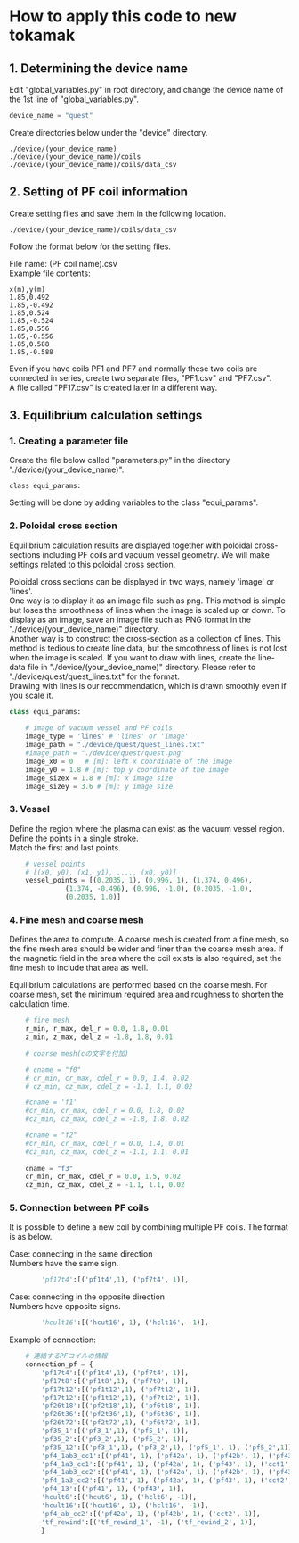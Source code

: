# How to apply this code to new tokamak

## 1. Determining the device name

Edit "global_variables.py" in root directory, and change the device name of the 1st line of "global_variables.py".  

```python
device_name = "quest"
```

Create directories below under the "device" directory.

```shell
./device/(your_device_name)
./device/(your_device_name)/coils
./device/(your_device_name)/coils/data_csv
```

## 2. Setting of PF coil information

Create setting files and save them in the following location.

```shell
./device/(your_device_name)/coils/data_csv
```

Follow the format below for the setting files.

File name: (PF coil name).csv  
Example file contents:

```shell
x(m),y(m)
1.85,0.492
1.85,-0.492
1.85,0.524
1.85,-0.524
1.85,0.556
1.85,-0.556
1.85,0.588
1.85,-0.588
```

Even if you have coils PF1 and PF7 and normally these two coils are connected in series, create two separate files, "PF1.csv" and "PF7.csv".  
A file called "PF17.csv" is created later in a different way.


## 3. Equilibrium calculation settings

### 1. Creating a parameter file

Create the file below called "parameters.py" in the directory "./device/(your_device_name)".  

```python: parameters.py
class equi_params:
```

Setting will be done by adding variables to the class "equi_params".  

### 2. Poloidal cross section

Equilibrium calculation results are displayed together with poloidal cross-sections including PF coils and vacuum vessel geometry. We will make settings related to this poloidal cross section.  

Poloidal cross sections can be displayed in two ways, namely 'image' or 'lines'.  
One way is to display it as an image file such as png. This method is simple but loses the smoothness of lines when the image is scaled up or down. To display as an image, save an image file such as PNG format in the "./device/(your_device_name)" directory.  
Another way is to construct the cross-section as a collection of lines. This method is tedious to create line data, but the smoothness of lines is not lost when the image is scaled. If you want to draw with lines, create the line-data file in "./device/(your_device_name)" directory.  Please refer to "./device/quest/quest_lines.txt" for the format.  
Drawing with lines is our recommendation, which is drawn smoothly even if you scale it.  

```python
class equi_params:
    
    # image of vacuum vessel and PF coils
    image_type = 'lines' # 'lines' or 'image'
    image_path = "./device/quest/quest_lines.txt"
    #image_path = "./device/quest/quest.png" 
    image_x0 = 0   # [m]: left x coordinate of the image
    image_y0 = 1.8 # [m]: top y coordinate of the image
    image_sizex = 1.8 # [m]: x image size
    image_sizey = 3.6 # [m]: y image size
```

### 3. Vessel

Define the region where the plasma can exist as the vacuum vessel region.  
Define the points in a single stroke.  
Match the first and last points.  

```python
    # vessel points
    # [(x0, y0), (x1, y1), ...., (x0, y0)]
    vessel_points = [(0.2035, 1), (0.996, 1), (1.374, 0.496), 
              (1.374, -0.496), (0.996, -1.0), (0.2035, -1.0), 
              (0.2035, 1.0)]
```

### 4. Fine mesh and coarse mesh

Defines the area to compute. A coarse mesh is created from a fine mesh, so the fine mesh area should be wider and finer than the coarse mesh area. If the magnetic field in the area where the coil exists is also required, set the fine mesh to include that area as well.

Equilibrium calculations are performed based on the coarse mesh. For coarse mesh, set the minimum required area and roughness to shorten the calculation time.

```python
    # fine mesh
    r_min, r_max, del_r = 0.0, 1.8, 0.01
    z_min, z_max, del_z = -1.8, 1.8, 0.01
    
    # coarse mesh(cの文字を付加)

    # cname = "f0"
    # cr_min, cr_max, cdel_r = 0.0, 1.4, 0.02
    # cz_min, cz_max, cdel_z = -1.1, 1.1, 0.02

    #cname = 'f1'
    #cr_min, cr_max, cdel_r = 0.0, 1.8, 0.02
    #cz_min, cz_max, cdel_z = -1.8, 1.8, 0.02

    #cname = "f2"
    #cr_min, cr_max, cdel_r = 0.0, 1.4, 0.01
    #cz_min, cz_max, cdel_z = -1.1, 1.1, 0.01
    
    cname = "f3"
    cr_min, cr_max, cdel_r = 0.0, 1.5, 0.02
    cz_min, cz_max, cdel_z = -1.1, 1.1, 0.02
```

### 5. Connection between PF coils

It is possible to define a new coil by combining multiple PF coils. The format is as below.  

Case: connecting in the same direction  
Numbers have the same sign.

```python
        'pf17t4':[('pf1t4',1), ('pf7t4', 1)],
```

Case: connecting in the opposite direction  
Numbers have opposite signs.  

```python
        'hcult16':[('hcut16', 1), ('hclt16', -1)],
```

Example of connection:

```python
    # 連結するPFコイルの情報
    connection_pf = {
        'pf17t4':[('pf1t4',1), ('pf7t4', 1)],
        'pf17t8':[('pf1t8',1), ('pf7t8', 1)],
        'pf17t12':[('pf1t12',1), ('pf7t12', 1)],
        'pf17t12':[('pf1t12',1), ('pf7t12', 1)],
        'pf26t18':[('pf2t18',1), ('pf6t18', 1)],
        'pf26t36':[('pf2t36',1), ('pf6t36', 1)],
        'pf26t72':[('pf2t72',1), ('pf6t72', 1)],
        'pf35_1':[('pf3_1',1), ('pf5_1', 1)],  
        'pf35_2':[('pf3_2',1), ('pf5_2', 1)],
        'pf35_12':[('pf3_1',1), ('pf3_2',1), ('pf5_1', 1), ('pf5_2',1)],
        'pf4_1ab3_cc1':[('pf41', 1), ('pf42a', 1), ('pf42b', 1), ('pf43', 1), ('cct1', 1)],
        'pf4_1a3_cc1':[('pf41', 1), ('pf42a', 1), ('pf43', 1), ('cct1', 1)],
        'pf4_1ab3_cc2':[('pf41', 1), ('pf42a', 1), ('pf42b', 1), ('pf43', 1), ('cct2', 1)],
        'pf4_1a3_cc2':[('pf41', 1), ('pf42a', 1), ('pf43', 1), ('cct2', 1)],
        'pf4_13':[('pf41', 1), ('pf43', 1)],
        'hcult6':[('hcut6', 1), ('hclt6', -1)],
        'hcult16':[('hcut16', 1), ('hclt16', -1)],
        'pf4_ab_cc2':[('pf42a', 1), ('pf42b', 1), ('cct2', 1)], 
        'tf_rewind':[('tf_rewind_1', -1), ('tf_rewind_2', 1)],
        }
```
